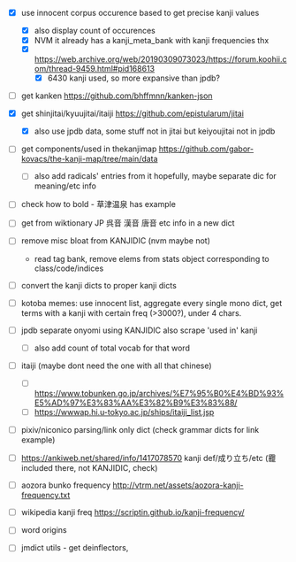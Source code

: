 <!-- - [x] if simp/trad form exist, check for presence in list and add if not
- [x] if find "used in vocab" with new kanji, add that kanji to list
  - nvm
- [x] add composed of/included in kanji (check for existence of included in kanji, fetch bigger page if necessary?)
  - nvm to included in
- [ ] check jpdb freq list for all kanji used, if not insane number just use that as base
  - nvm dont feel like it
- [ ] use thekanjimap data for thekanjimap kanji dict
- [ ] dict converter
  - [ ] limit to 10 vocab, show more link to jpdb -->


- [x] use innocent corpus occurence based to get precise kanji values
  - [x] also display count of occurences
  - [x] NVM it already has a kanji_meta_bank with kanji frequencies thx
  - [x] https://web.archive.org/web/20190309073023/https://forum.koohii.com/thread-9459.html#pid168613
    - [x] 6430 kanji used, so more expansive than jpdb?
- [ ] get kanken https://github.com/bhffmnn/kanken-json
- [x] get shinjitai/kyuujitai/itaiji https://github.com/epistularum/jitai
  - [x] also use jpdb data, some stuff not in jitai but keiyoujitai not in jpdb
- [ ] get components/used in thekanjimap https://github.com/gabor-kovacs/the-kanji-map/tree/main/data
  - [ ] also add radicals' entries from it hopefully, maybe separate dic for meaning/etc info

- [ ] check how to bold - 草津温泉 has example

- [ ] get from wiktionary JP 呉音 漢音 唐音 etc info in a new dict

- [ ] remove misc bloat from KANJIDIC (nvm maybe not)
  - read tag bank, remove elems from stats object corresponding to class/code/indices

- [ ] convert the kanji dicts to proper kanji dicts

- [ ] kotoba memes: use innocent list, aggregate every single mono dict, get terms with a kanji with certain freq (>3000?), under 4 chars.

- [ ] jpdb separate onyomi using KANJIDIC also scrape 'used in' kanji
  - [ ] also add count of total vocab for that word

- [ ] itaiji (maybe dont need the one with all that chinese)
  - [ ] https://www.tobunken.go.jp/archives/%E7%95%B0%E4%BD%93%E5%AD%97%E3%83%AA%E3%82%B9%E3%83%88/
  - [ ] https://wwwap.hi.u-tokyo.ac.jp/ships/itaiji_list.jsp

- [ ] pixiv/niconico parsing/link only dict (check grammar dicts for link example)

- [ ] https://ankiweb.net/shared/info/1417078570 kanji def/成り立ち/etc (龗 included there, not KANJIDIC, check)

- [ ] aozora bunko frequency http://vtrm.net/assets/aozora-kanji-frequency.txt
- [ ] wikipedia kanji freq https://scriptin.github.io/kanji-frequency/

- [ ] word origins

- [ ] jmdict utils - get deinflectors, 